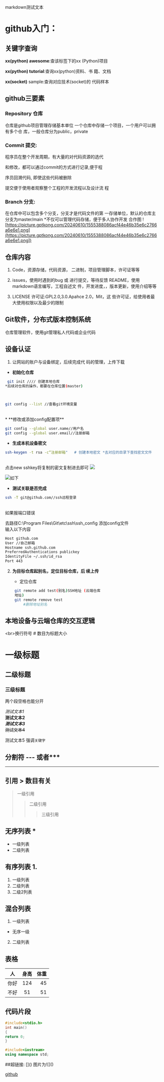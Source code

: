 markdown测试文本

# github入门：

## 关键字查询
**xx(python) awesome**:查该标签下的xx
(Python)项目

**xx(python) tutorial**:查询xx(python)资料、书
籍、文档

**xx(socket)**
sample:查询对应技术(socket)的
代码样本

## github三要素
### Repository 仓库
仓库是github项目管理存储基本单位
一个仓库中存储一个项目，一个用户可以拥有多个仓
库，一般仓库分为public，private
<br>
### Commit 提交:
程序员在整个开发周期，有大量的对代码资源的选代

和修改，都可以通过commit的方式进行记录,便于程

序员回溯代码, 即使这些代码被删除

提交便于使用者观察整个工程的开发流程以及设计流
程
<br>
### Branch 分支:
在仓库中可以包含多个分支，分支才是代码文件的第
一存储单位，默认的仓库主分支为master/main
\*不仅可以管理代码存储，便于多人协作开发
合作图
![https://picture.gptkong.com/20240610/1555388086acf44e46b35e6c2766a6e6e1.png](https://picture.gptkong.com/20240610/1555388086acf44e46b35e6c2766a6e6e1.png])

## 仓库内容
1. Code，资源存储，代码资源，
二进制，项目管理脚本，许可证等等

2. issues，使用时遇到的bug 或 进行提交，等待反馈
README，使用markdown语言编写，工程自述文
件，开发进度，，版本更新，使用介绍等等

3. LICENSE 许可证:GPL2.0,3.0.Apahce 2.0，Mit，这
些许可证，给使用者最大使用权限以及最少的限制


## Git软件，分布式版本控制系统
仓库管理软件，使用git管理私人代码或企业代码



## 设备认证

1. 让网站的账户与设备绑定，后续完成代
码的管理，上传下载
  * **初始化仓库**

  ```bash
   git init //// 创建本地仓库
*后续对仓库的操作，都要在仓库位置(master)
   ```
   <br>

  ```bash
  git config --list //查看git环境变量
  ```

  <br>
  * **修改或添加config配置项**

  ```bash
  git config --global user.name//用户名
  git config --global user.email//注册邮箱
  ```

  * **生成本机设备密文**

  ```bash
  ssh-keygen -t rsa -c“注册邮箱"   # 创建本地密文 *去对应的目录下查找密文文件
  ```

  <br>
  点击new sshkey将复制的密文复制进去即可

  <img src="(https://picture.gptkong.com/20240610/1608d5cc79dfd44872a42ab80cfae42342.png">

  ![如下](https://picture.gptkong.com/20240610/1608d5cc79dfd44872a42ab80cfae42342.png)

   * **测试关联是否完成**
   ```bash
   ssh -T git@github.com//ssh远程登录
   ```

   <br>
   如果报端口错误

   去路径C:\Program Files\Git\etc\ssh\ssh_config
   添加config文件
   <br>
   输入以下内容
   ```bash
   Host github.com
   User //自己邮箱
   Hostname ssh.github.com
   PreferredAuthentications publickey
   IdentityFile ~/.ssh/id_rsa
   Port 443
   ```

2. **为目标仓库起别名，定位目标仓库，后
续上传**
   * 定位仓库

   ```bash
	git remote add test(别名)SSH地址 (云端仓库
	地址)
	git remote remove test
     	#删除地址别名
    ```

## 本地设备与云端仓库的交互逻辑



\<br\>换行符号
\# 数目为标题大小
<br>

# 一级标题
## 二级标题
### 三级标题

两个段空格也能分开

*测试文本1*
<br>
**测试文本2**
<br>
***测试文本3***
<br>
~~测试文本4~~

测试文本5 强调`关键字`
## 分割符  \-\-\- 或者\*\*\*
---


## 引用 \> 数目有关
> 一级引用
>> 二级引用
>>> 三级引用

## 无序列表 \*
* 一级列表
 * 二级列表

## 有序列表 1.
1. 一级列表
  2. 二级列表
  3. 二级2列表

## 混合列表
1. 一级列表
  * 无序一级
  2. 二级列表


## 表格
人|身高|体重
-|:--:|-:
你好|124|45
不好|51|51

## 代码片段

```c
#include<stdio.h>
int main()
{
return 0;
}
```

```cpp
#include<iostream>
using namespace std;
```
##超链接: \[\]\(\)  图片为\!\[\]\(\)

[github](https://github.com/)
